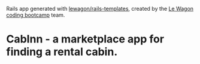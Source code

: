 Rails app generated with [lewagon/rails-templates](https://github.com/lewagon/rails-templates), created by the [Le Wagon coding bootcamp](https://www.lewagon.com) team.

# CabInn - a marketplace app for finding a rental cabin. 
